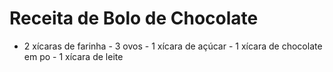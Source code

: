 # Receita de Bolo de Chocolate
- 2 xícaras de farinha - 3 ovos - 1 xícara de açúcar - 1 xícara de chocolate em po - 1 xícara de leite
